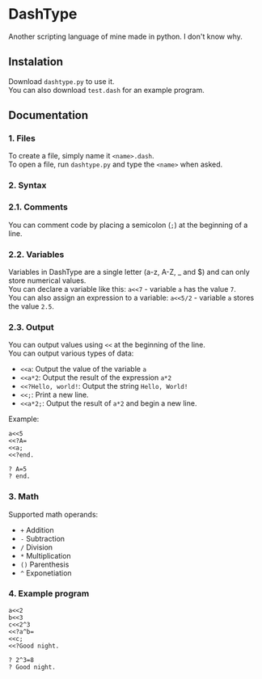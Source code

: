# DashType
Another scripting language of mine made in python. I don't know why.

## Instalation
Download `dashtype.py` to use it.  
You can also download `test.dash` for an example program.

## Documentation
### 1. Files
To create a file, simply name it `<name>.dash`.  
To open a file, run `dashtype.py` and type the `<name>` when asked.

### 2. Syntax
### 2.1. Comments
You can comment code by placing a semicolon (`;`) at the beginning of a line.

### 2.2. Variables
Variables in DashType are a single letter (a-z, A-Z, _ and $) and can only store numerical values.  
You can declare a variable like this: `a<<7` - variable `a` has the value `7`.  
You can also assign an expression to a variable: `a<<5/2` - variable `a` stores the value `2.5`.

### 2.3. Output
You can output values using `<<` at the beginning of the line.  
You can output various types of data:
- `<<a`: Output the value of the variable `a`
- `<<a*2`: Output the result of the expression `a*2`
- `<<?Hello, world!`: Output the string `Hello, World!`
- `<<;`: Print a new line.
- `<<a*2;`: Output the result of `a*2` and begin a new line.
  
Example:
```
a<<5
<<?A=
<<a;
<<?end.

? A=5
? end.
```

### 3. Math
Supported math operands:
- `+` Addition
- `-` Subtraction
- `/` Division
- `*` Multiplication
- `()` Parenthesis
- `^` Exponetiation

### 4. Example program
```
a<<2
b<<3
c<<2^3
<<?a^b=
<<c;
<<?Good night.

? 2^3=8
? Good night.
```
